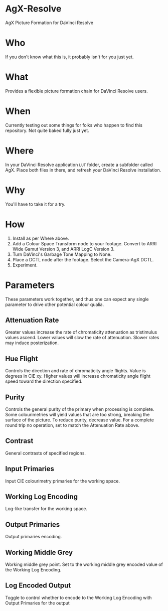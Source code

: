 # AgX-Resolve

AgX Picture Formation for DaVinci Resolve

# Who

If you don't know what this is, it probably isn't for you just yet.

# What

Provides a flexible picture formation chain for DaVinci Resolve users.

# When

Currently testing out some things for folks who happen to find this repository. Not quite baked fully just yet.

# Where

In your DaVinci Resolve application `LUT` folder, create a subfolder called AgX. Place both files in there, and refresh your DaVinci Resolve installation.

# Why

You'll have to take it for a try.

# How

1. Install as per Where above.
2. Add a Colour Space Transform node to your footage. Convert to ARRI Wide Gamut Version 3, and ARRI LogC Version 3.
3. Turn DaVinci's Garbage Tone Mapping to None.
5. Place a DCTL node after the footage. Select the Camera-AgX DCTL.
6. Experiment.

# Parameters
These parameters work together, and thus one can expect any single parameter to drive other potential colour qualia.

## Attenuation Rate
Greater values increase the rate of chromaticity attenuation as tristimulus values ascend. Lower values will slow the rate of attenuation. Slower rates may induce posterization.

## Hue Flight
Controls the direction and rate of chromaticity angle flights. Value is degrees in CIE xy. Higher values will increase chromaticity angle flight speed toward the direction specified.

## Purity
Controls the general purity of the primary when processing is complete. Some colourimetries will yield values that are too strong, breaking the surface of the picture. To reduce purity, decrease value. For a complete round trip no operation, set to match the Attenuation Rate above.

## Contrast
General contrasts of specified regions.

## Input Primaries
Input CIE colourimetry primaries for the working space.

## Working Log Encoding
Log-like transfer for the working space.

## Output Primaries
Output primaries encoding.

## Working Middle Grey
Working middle grey point. Set to the working middle grey encoded value of the Working Log Encoding.

## Log Encoded Output
Toggle to control whether to encode to the Working Log Encoding with Output Primaries for the output
